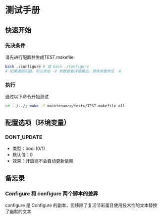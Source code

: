 # 测试手册
## 快速开始
### 先决条件
请先进行配置并生成TEST.makefile
```bash
bash ./configure # 或 bash ./Configure
# 如果遇到问题，可以添加 -V 参数查看详细输出，具体参数参见 -H
```
### 执行
通过以下命令开始测试
```bash
cd ../../; make -f maintenance/tests/TEST.makefile all
```
## 配置选项（环境变量）
### DONT_UPDATE
* 类型：bool (0/1)
* 默认值：0
* 效果：开启则不会自动更新依赖
## 备忘录
### Configure 和 configure 两个脚本的差异
configure 是 Configure 的副本，但移除了复活节彩蛋且使用技术性的文本替换了幽默的文本